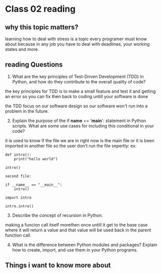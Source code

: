 # Class 02 reading

## why this topic matters?

learning how to deal with stress is a topic every programer must know about because in any job you have to deal with deadlines, your working states and more.

## reading Questions 

1. What are the key principles of Test-Driven Development (TDD) in Python, and how do they contribute to the overall quality of code?   

the key principles for TDD is to make a small feature and test it and getting an error so you can fix then back to coding untill your software is done

the TDD focus on our software design so our software won't run into a problem in the future.

2. Explain the purpose of the if __name__ == '__main__': statement in Python scripts. What are some use cases for including this conditional in your code?

it is used to know if the file we are in right now is the main file or it is been imported in another file so the user don't run the file sepertly:
ex:

    def intro():
        print("hello world")
        
    intro()

    second file:

    if __name__ == "__main__":
        intro()
    
    import intro

    intro.intro()
    

3. Describe the concept of recursion in Python.

making a funcion call itself morethen once untill it get to the base case where it will return a value and that value will be used back in the parent function call.

4. What is the difference between Python modules and packages? Explain how to create, import, and use them in your Python programs.

## Things i want to know more about